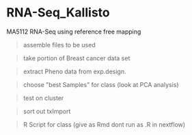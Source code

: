 # RNA-Seq_Kallisto
MA5112 RNA-Seq using reference free mapping

> assemble files to be used

> take portion of Breast cancer data set

> extract Pheno data from exp.design. 

> choose "best Samples" for class (look at PCA analysis)

> test on cluster 

> sort out txImport

> R Script for class (give as Rmd dont run as .R in nextflow)
